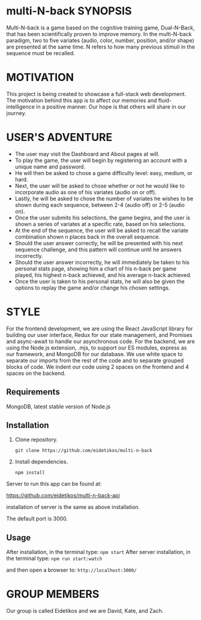 # multi-N-back SYNOPSIS
Multi-N-back is a game based on the cognitive training game, Dual-N-Back, that has been scientifically proven to improve memory.  In the multi-N-back paradigm, two to five variates (audio, color, number, position, and/or shape)  are presented at the same time. N refers to how many previous stimuli in the sequence must be recalled. 

# MOTIVATION
This project is being created to showcase a full-stack web development.  The motivation behind this app is to affect our memories and fluid-intelligence in a positive manner.  Our hope is that others will share in our journey.

# USER'S ADVENTURE
- The user may visit the Dashboard and About pages at will.
- To play the game, the user will begin by registering an account with a unique name and password.
- He will then be asked to chose a game difficulty level: easy, medium, or hard.
- Next, the user will be asked to chose whether or not he would like to incorporate audio as one of his variates (audio on or off).
- Lastly, he will be asked to chose the number of variates he wishes to be shown during each sequence, between 2-4 (audio off) or 2-5 (audio on).
- Once the user submits his selections, the game begins, and the user is shown a series of variates at a specific rate, based on his selections. 
- At the end of the sequence, the user will be asked to recall the variate combination shown n places back in the overall sequence.
- Should the user answer correctly, he will be presented with his next sequence challenge, and this pattern will continue until he answers incorrectly.
- Should the user answer incorrectly, he will immediately be taken to his personal stats page, showing him a chart of his n-back per game played, his highest n-back achieved, and his average n-back achieved.
-  Once the user is taken to his personal stats, he will also be given the options to replay the game and/or change his chosen settings.

# STYLE
For the frontend development, we are using the React JavaScript library for building our user interface, Redux for our state management, and Promises and async-await to handle our asynchronous code. For the backend, we are using the Node.js extension, .mjs, to support our ES modules, express as our framework, and MongoDB for our database.  We use white space to separate our imports from the rest of the code and to separate grouped blocks of code.  We indent our code using 2 spaces on the frontend and 4 spaces on the backend.

## Requirements

MongoDB, latest stable version of Node.js 

## Installation


1. Clone repository.

    ```
    git clone https://github.com/eidetikos/multi-n-back 
    ```

1. Install dependencies.

    ```
    npm install
    ```

Server to run this app can be found at:

https://github.com/eidetikos/multi-n-back-api

installation of server is the same as above installation.

The default port is 3000.

## Usage

After installation, in the terminal type: `npm start`
After server installation, in the terminal type: `npm run start:watch`

and then open a browser to: `http://localhost:3000/`


# GROUP MEMBERS
Our group is called Eidetikos and we are David, Kate, and Zach.
